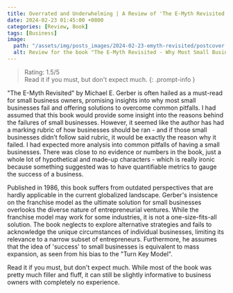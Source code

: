 ```yaml
---
title: Overrated and Underwhelming | A Review of 'The E-Myth Revisited'
date: 2024-02-23 01:45:00 +0800
categories: [Review, Book]
tags: [Business]
image:
  path: "/assets/img/posts_images/2024-02-23-emyth-revisited/postcover.jpeg"
  alt: Review for the book "The E-Myth Revisited - Why Most Small Businesses Don't Work and What to Do About It"
---
```


> Rating: 1.5/5  
Read it if you must, but don't expect much.
{: .prompt-info }

"The E-Myth Revisited" by Michael E. Gerber is often hailed as a must-read for small business owners, promising insights into why most small businesses fail and offering solutions to overcome common pitfalls. I had assumed that this book would provide some insight into the reasons behind the failures of small businesses. However, it seemed like the author has had a marking rubric of how businesses should be ran - and if those small businesses didn’t follow said rubric, it would be exactly the reason why it failed. I had expected more analysis into common pitfalls of having a small businesses. There was close to no evidence or numbers in the book, just a whole lot of hypothetical and made-up characters - which is really ironic because something suggested was to have quantifiable metrics to gauge the success of a business. 

Published in 1986, this book suffers from outdated perspectives that are hardly applicable in the current globalized landscape. Gerber's insistence on the franchise model as the ultimate solution for small businesses overlooks the diverse nature of entrepreneurial ventures. While the franchise model may work for some industries, it is not a one-size-fits-all solution. The book neglects to explore alternative strategies and fails to acknowledge the unique circumstances of individual businesses, limiting its relevance to a narrow subset of entrepreneurs. Furthermore, he assumes that the idea of 'success' to small businesses is equivalent to mass expansion, as seen from his bias to the "Turn Key Model".

Read it if you must, but don't expect much. While most of the book was pretty much filler and fluff, it can still be slightly informative to business owners with completely no experience.